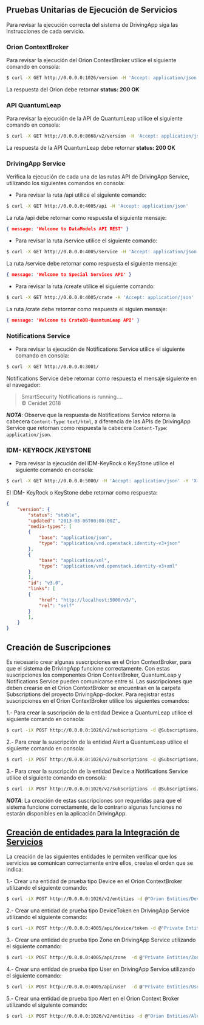 ## Pruebas Unitarias de Ejecución de Servicios

Para revisar la ejecución correcta del sistema de DrivingApp siga las instrucciones de cada servicio.

### Orion ContextBroker

Para revisar la ejecución del Orion ContextBroker utilice el siguiente comando en consola:

```sh
$ curl -X GET http://0.0.0.0:1026/version -H 'Accept: application/json'
```

La respuesta del Orion debe retornar **status: 200 OK**

### API QuantumLeap

Para revisar la ejecución de la API de QuantumLeap utilice el siguiente comando en consola:
```sh
$ curl -X GET http://0.0.0.0:8668/v2/version -H 'Accept: application/json'
```

La respuesta de la API QuantumLeap debe retornar **status: 200 OK**

### DrivingApp Service

Verifica la ejecución de cada una de las rutas API de DrivingApp Service, utilizando los siguientes comandos en consola:

- Para revisar la ruta  /api utilice el siguiente comando:

```sh
$ curl -X GET http://0.0.0.0:4005/api -H 'Accept: application/json'
```

La ruta /api debe retornar como respuesta el siguiente mensaje:
```json
{ message: 'Welcome to DataModels API REST' }
```

- Para revisar la ruta /service utilice el siguiente comando:

```sh
$ curl -X GET http://0.0.0.0:4005/service -H 'Accept: application/json'
```

La ruta /service debe retornar como respuesta el siguiente mensaje:
```json
{ message: 'Welcome to Special Services API' }
```

- Para revisar la ruta /create utilice el siguiente comando:

```sh
$ curl -X GET http://0.0.0.0:4005/crate -H 'Accept: application/json'
```

La ruta /crate debe retornar como respuesta el siguien mensaje:
```json
{ message: 'Welcome to CrateDB-QuantumLeap API' }
```

### Notifications Service

- Para revisar la ejecución de Notifications Service utilice el siguiente comando en consola: 

```sh
$ curl -X GET http://0.0.0.0:3001/
```

Notifications Service debe retornar como respuesta el mensaje siguiente en el navegador:
    
> SmartSecurity Notifications is running....  
> © Cenidet 2018

***NOTA***: Observe que la respuesta de Notifications Service retorna la cabecera `Content-Type`: `text/html`, a diferencia de las APIs de DrivingApp Service que retornan como respuesta la cabecera `Content-Type`: `application/json`.

### IDM- KEYROCK /KEYSTONE

- Para revisar la ejecución del IDM-KeyRock o KeyStone utilice el siguiente comando en consola:

```sh
$ curl -X GET http://0.0.0.0:5000/ -H 'Accept: application/json' -H 'X-Auth-token: ADMIN'
```

El IDM- KeyRock o KeyStone debe retornar como respuesta:

```json
{
    "version": {
        "status": "stable",
        "updated": "2013-03-06T00:00:00Z",
        "media-types": [
        {
            "base": "application/json",
            "type": "application/vnd.openstack.identity-v3+json"
        },
  	    {
            "base": "application/xml",
            "type": "application/vnd.openstack.identity-v3+xml"
        }
        ],
        "id": "v3.0",
        "links": [
  		{
            "href": "http://localhost:5000/v3/",
            "rel": "self"
        }
        ],
    }
}
```

## Creación de Suscripciones 

Es necesario crear algunas suscripciones en el Orion ContextBroker, para que el sistema de DrivingApp funcione correctamente. Con estas suscripciones los componentes Orion ContextBroker, QuantumLeap y Notifications Service pueden comunicarse entre sí. Las suscripciones que deben crearse en el Orion ContextBroker se encuentran en la carpeta Subscriptions del proyecto DrivingApp-docker. Para registrar estas suscripciones en el Orion ContextBroker utilice los siguientes comandos:

1.- Para crear la suscripción de la entidad Device a QuantumLeap utilice el siguiente comando en consola:

```sh
$ curl -iX POST http://0.0.0.0:1026/v2/subscriptions -d @Subscriptions/DeviceToQL.json --header "Content-Type: application/json"
```

2.- Para crear la suscripción de la entidad Alert a QuantumLeap utilice el siguiente comando en consola:

```sh
$ curl -iX POST http://0.0.0.0:1026/v2/subscriptions -d @Subscriptions/AlertToQL.json --header "Content-Type: application/json"
```

3.- Para crear la suscripción de la entidad Device a Notifications Service utilice el siguiente comando en consola:

```sh
$ curl -iX POST http://0.0.0.0:1026/v2/subscriptions -d @Subscriptions/AlertToNotifications.json --header "Content-Type: application/json"
```

***NOTA***: La creación de estas suscripciones son requeridas para que el sistema funcione correctamente, de lo contrario algunas funciones no estarán disponibles en la aplicación DrivingApp.

## [Creación de entidades para la Integración de Servicios](#creacion-de-entidades-para-la-integracion-de-servicios)

La creación de las siguientes entidades le permiten verificar que los servicios se comunican correctamente entre ellos, creelas el orden que se indica:

1.- Crear una entidad de prueba tipo Device en el Orion ContextBroker utilizando el siguiente comando:

```sh
$ curl -iX POST http://0.0.0.0:1026/v2/entities -d @"Orion Entities/Device.json" --header "Content-Type: application/json"
```

2.- Crear una entidad de prueba tipo DeviceToken en DrivingApp Service utilizando el siguiente comando:

```sh
$ curl -iX POST http://0.0.0.0:4005/api/device/token -d @"Private Entities/DeviceToken.json" --header "Content-Type: application/json"  
```

3.- Crear una entidad de prueba tipo Zone en DrivingApp Service utilizando el siguiente comando:

```sh
$ curl -iX POST http://0.0.0.0:4005/api/zone  -d @"Private Entities/Zone.json" --header "Content-Type: application/json"
```

4.- Crear una entidad de prueba tipo User en DrivingApp Service utilizando el siguiente comando:

```sh
$ curl -iX POST http://0.0.0.0:4005/api/user  -d @"Private Entities/User.json" --header "Content-Type: application/json"
```

5.- Crear una entidad de prueba tipo Alert en el Orion Context Broker utilizando el siguiente comando:

```sh
$ curl -iX POST http://0.0.0.0:1026/v2/entities -d @"Orion Entities/Alert.json" --header "Content-Type: application/json"
```
